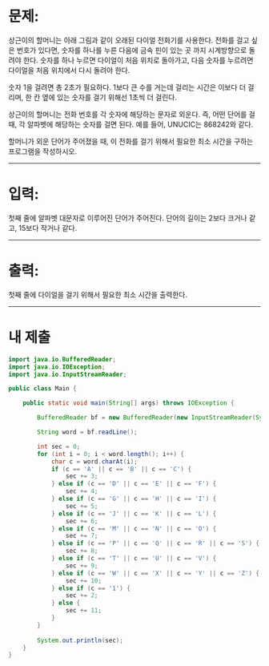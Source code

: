 # 문제: 
상근이의 할머니는 아래 그림과 같이 오래된 다이얼 전화기를 사용한다.
전화를 걸고 싶은 번호가 있다면, 숫자를 하나를 누른 다음에 금속 핀이 있는 곳 까지 시계방향으로 돌려야 한다. 숫자를 하나 누르면 다이얼이 처음 위치로 돌아가고, 다음 숫자를 누르려면 다이얼을 처음 위치에서 다시 돌려야 한다.

숫자 1을 걸려면 총 2초가 필요하다. 1보다 큰 수를 거는데 걸리는 시간은 이보다 더 걸리며, 한 칸 옆에 있는 숫자를 걸기 위해선 1초씩 더 걸린다.

상근이의 할머니는 전화 번호를 각 숫자에 해당하는 문자로 외운다. 즉, 어떤 단어를 걸 때, 각 알파벳에 해당하는 숫자를 걸면 된다. 예를 들어, UNUCIC는 868242와 같다.

할머니가 외운 단어가 주어졌을 때, 이 전화를 걸기 위해서 필요한 최소 시간을 구하는 프로그램을 작성하시오.

---
# 입력: 
첫째 줄에 알파벳 대문자로 이루어진 단어가 주어진다. 단어의 길이는 2보다 크거나 같고, 15보다 작거나 같다.

---
# 출력: 
첫째 줄에 다이얼을 걸기 위해서 필요한 최소 시간을 출력한다.

---
# 내 제출

~~~java
import java.io.BufferedReader;
import java.io.IOException;
import java.io.InputStreamReader;

public class Main {

	public static void main(String[] args) throws IOException {

		BufferedReader bf = new BufferedReader(new InputStreamReader(System.in));

		String word = bf.readLine();

		int sec = 0;
		for (int i = 0; i < word.length(); i++) {
			char c = word.charAt(i);
			if (c == 'A' || c == 'B' || c == 'C') {
				sec += 3;
			} else if (c == 'D' || c == 'E' || c == 'F') {
				sec += 4;
			} else if (c == 'G' || c == 'H' || c == 'I') {
				sec += 5;
			} else if (c == 'J' || c == 'K' || c == 'L') {
				sec += 6;
			} else if (c == 'M' || c == 'N' || c == 'O') {
				sec += 7;
			} else if (c == 'P' || c == 'Q' || c == 'R' || c == 'S') {
				sec += 8;
			} else if (c == 'T' || c == 'U' || c == 'V') {
				sec += 9;
			} else if (c == 'W' || c == 'X' || c == 'Y' || c == 'Z') {
				sec += 10;
			} else if (c == '1') {
				sec += 2;
			} else {
				sec += 11;
			}
		}
		
		System.out.println(sec);
	}
}

~~~

